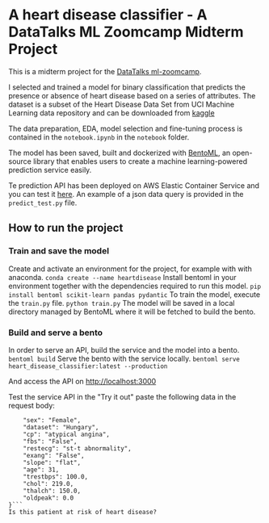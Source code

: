 # A heart disease classifier - A DataTalks ML Zoomcamp Midterm Project

This is a midterm project for the [DataTalks ml-zoomcamp](https://github.com/alexeygrigorev/mlbookcamp-code/tree/master/course-zoomcamp).

I selected and trained a model for binary classification that predicts the presence or absence of heart disease based on a series of attributes.
The dataset is a subset of the Heart Disease Data Set from UCI Machine Learning data repository and can be downloaded from [kaggle](https://www.kaggle.com/datasets/redwankarimsony/heart-disease-data/download?datasetVersionNumber=6)

The data preparation, EDA, model selection and fine-tuning process is contained in the `notebook.ipynb` in the `notebook` folder.

The model has been saved, built and dockerized with [BentoML](https://github.com/bentoml/BentoML), an open-source library that enables users to create a machine learning-powered prediction service easily.

Te prediction API has been deployed on AWS Elastic Container Service and you can test it [here](http://54.152.57.142:3000/). An example of a json data query is provided in the `predict_test.py` file.

## How to run the project
### Train and save the model
Create and activate an environment for the project, for example with with anaconda.
```conda create --name heartdisease```
Install bentoml in your environment together with the dependencies required to run this model.
```pip install bentoml scikit-learn pandas pydantic```
To train the model, execute the ``train.py`` file.
```python train.py```
The model will be saved in a local directory managed by BentoML where it will be fetched to build the bento.

### Build and serve a bento
In order to serve an API, build the service and the model into a bento.
```bentoml build```
Serve the bento with the service locally.
```bentoml serve heart_disease_classifier:latest --production```

And access the API on [http://localhost:3000](http://localhost:3000)

Test the service API in the "Try it out" paste the following data in the request body:
```{
    "sex": "Female",
    "dataset": "Hungary",
    "cp": "atypical angina",
    "fbs": "False",
    "restecg": "st-t abnormality",
    "exang": "False",
    "slope": "flat",
    "age": 31,
    "trestbps": 100.0,
    "chol": 219.0,
    "thalch": 150.0,
    "oldpeak": 0.0
}```
Is this patient at risk of heart disease?
